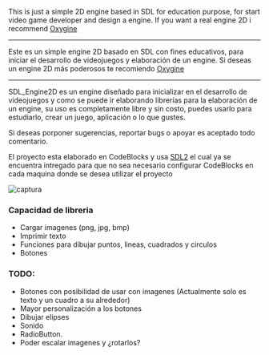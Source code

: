 This is just a simple 2D engine based in SDL for education purpose, for start video game developer and design a engine.
If you want a real engine 2D i recommend  [Oxygine](http://oxygine.org/)

----------------
Este es un simple engine 2D basado en SDL con fines educativos, para iniciar el desarrollo de videojuegos y elaboración de un engine. Si deseas un engine 2D más poderosos te recomiendo [Oxygine](http://oxygine.org/)


-----
SDL_Engine2D es un engine diseñado para inicializar en el desarrollo de videojuegos y como se puede ir elaborando librerías para la elaboración de un engine, su uso es completamente libre y sin costo, puedes usarlo para estudiarlo, crear un juego, aplicación o lo que gustes.

Si deseas porponer sugerencias, reportar bugs o apoyar es aceptado todo comentario.

El proyecto esta elaborado en CodeBlocks y usa [SDL2](https://www.libsdl.org/) el cual ya se encuentra intregado para que no sea necesario configurar CodeBlocks en cada maquina donde se desea utilizar el proyecto

![captura](http://arjierdagames.com/blog/Img/SDL_Engine2D_Capture.png)

### Capacidad de libreria
- Cargar imagenes (png, jpg, bmp)
- Imprimir texto
- Funciones para dibujar puntos, lineas, cuadrados y circulos
- Botones


### TODO:
- Botones con posibilidad de usar con imagenes (Actualmente solo es texto y un cuadro a su alrededor)
- Mayor personalización a los botones
- Dibujar elipses
- Sonido
- RadioButton.
- Poder escalar imagenes y ¿rotarlos?
